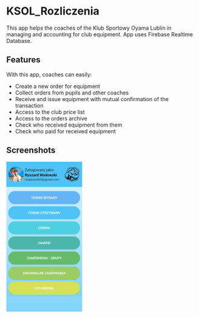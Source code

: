 # KSOL_Rozliczenia
This app helps the coaches of the Klub Sportowy Oyama Lublin in managing and accounting for club equipment.
App uses Firebase Realtime Database.

## Features
With this app, coaches can easily:
* Create a new order for equipment
* Collect orders from pupils and other coaches
* Receive and issue equipment with mutual confirmation of the transaction
* Access to the club price list
* Access to the orders archive
* Check who received equipment from them
* Check who paid for received equipment

## Screenshots
<img src="Screenshots/view.jpg" width="200">
